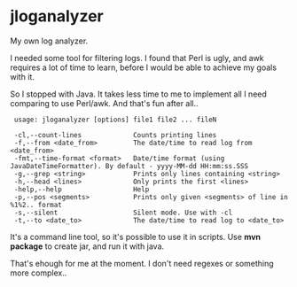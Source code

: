 # jloganalyzer

My own log analyzer.

I needed some tool for filtering logs. I found that Perl is ugly, and awk requires a lot of time to learn, 
before I would be able to achieve my goals with it.

So I stopped with Java. It takes less time to me to implement all I need comparing to use Perl/awk.
And that's fun after all..

```
 usage: jloganalyzer [options] file1 file2 ... fileN
 
 -cl,--count-lines             Counts printing lines
 -f,--from <date_from>         The date/time to read log from <date_from>
 -fmt,--time-format <format>   Date/time format (using JavaDateTimeFormatter). By default - yyyy-MM-dd HH:mm:ss.SSS
 -g,--grep <string>            Prints only lines containing <string>
 -h,--head <lines>             Only prints the first <lines>
 -help,--help                  Help
 -p,--pos <segments>           Prints only given <segments> of line in %1%2.. format
 -s,--silent                   Silent mode. Use with -cl
 -t,--to <date_to>             The date/time to read log to <date_to>
 ```
 
It's a command line tool, so it's possible to use it in scripts.
Use **mvn package** to create jar, and run it with java.
 
That's ehough for me at the moment. I don't need regexes or something more complex..
